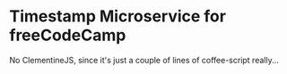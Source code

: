 # Timestamp Microservice for freeCodeCamp

No ClementineJS, since it's just a couple of lines of coffee-script really...